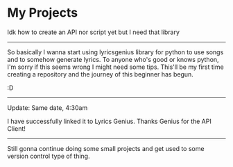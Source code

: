 # My Projects
Idk how to create an API nor script yet but I need that library

------------------------------------------------

So basically I wanna start using lyricsgenius library for python to use songs
and to somehow generate lyrics.
To anyone who's good or knows python, I'm sorry if this seems wrong I might need some tips.
This'll be my first time creating a repository and the journey of this beginner has begun.

:D

------------------------------------------------

Update: Same date, 4:30am

I have successfully linked it to Lyrics Genius.
Thanks Genius for the API Client!

------------------------------------------------

Still gonna continue doing some small projects and get used to some version control type of thing.

